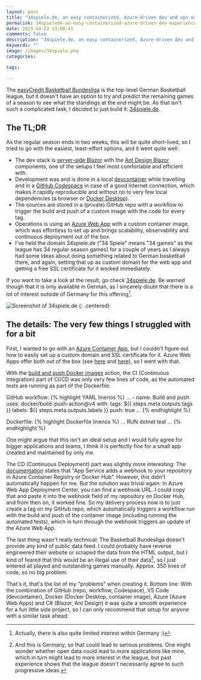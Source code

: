 ```yaml
---
layout: post
title: "34spiele.de, an easy containerized, Azure-driven dev and ops experience"
permalink: 34spielede-an-easy-containerized-azure-driven-dev-experience
date: 2023-04-23 13:00:41
comments: false
description: "34spiele.de, an easy containerized, Azure-driven dev and ops experience"
keywords: ""
image: /images/34spiele.png
categories:

tags:

---
```


The [easyCredit Basketball Bundesliga][ecbbl] is the top-level German Basketball league, but it doesn't have an option to try and predict the remaining games of a season to see what the standings at the end might be. As that isn't such a complicated task, I decided to just build it: [34spiele.de][vs].

## The TL;DR

As the regular season ends in two weeks, this will be quite short-lived, so I tried to go with the easiest, least-effort options, and it went quite well:

- The dev stack is [server-side Blazor][blazor] with the [Ant Design Blazor][antblazor] components, one of the setups I feel most comfortable and efficient with.
- Development was and is done in a local [devcontainer][devc] while travelling and in a [GitHub Codespace][ghc] in case of a good internet connection, which makes it rapidly reproducible and without no to very few local dependencies (a browser or [Docker Desktop][dd]).
- The sources are stored in a (private) GitHub repo with a workflow to trigger the build and push of a custom image with the code for every tag.
- Operations is using an [Azure Web App][awa] with a custom container image, which was effortless to set up and brings scalability, observability and continuous deployment out of the box.
- I've held the domain 34spiele.de ("34 Spiele" means "34 games" as the league has 34 regular season games) for a couple of years as I always had some ideas about doing something related to German basketball there, and again, setting that up as custom domain for the web app and getting a free SSL certificate for it worked immediately.

If you want to take a look at the result, go check [34spiele.de][vs]. Be warned though that it is only available in German, as I sincerely doubt that there is a lot of interest outside of Germany for this offering[^1].

![Screenshot of 34spiele.de](/images/34spiele.png)
{: .centered}

## The details: The very few things I struggled with for a bit

First, I wanted to go with an [Azure Container App][aca], but I couldn't figure out how to easily set up a custom domain and SSL certificate for it. Azure Web Apps offer both out of the box (see [here][domain] and [here][ssl]), so I went with that.

With the [build and push Docker images][bap] action, the CI (Continuous Integration) part of CI/CD was only very few lines of code, as the automated tests are running as part of the Dockerfile:

GitHub workflow:
{% highlight YAML linenos %}
...
    -
      name: Build and push
      uses: docker/build-push-action@v4
      with:
        tags: ${{ steps.meta.outputs.tags }}
        labels: ${{ steps.meta.outputs.labels }}
        push: true
...
{% endhighlight %}

Dockerfile:
{% highlight Dockerfile linenos %}
...
RUN dotnet test
...
{% endhighlight %}

One might argue that this isn't an ideal setup and I would fully agree for bigger applications and teams, I think it is perfectly fine for a small app created and maintained by only me.

The CD (Continuous Deployment) part was slightly more interesting: The [documentation][cd] states that "App Service adds a webhook to your repository in Azure Container Registry or Docker Hub". However, this didn't automatically happen for me. But the solution was trivial again: In Azure Web App Deployment Center, you can find a webhook URL. I could copy that and paste it into the webhook field of my repository on Docker Hub, and from then on, it worked fine. So my delivery process now is to just create a tag on my GitHub repo, which automatically triggers a workflow run with the build and push of the container image (including running the automated tests), which in turn through the webhook triggers an update of the Azure Web App.

The last thing wasn't really technical: The Basketball Bundesliga doesn't provide any kind of public data feed. I could probably have reverse engineered their website or scraped the data from the HTML output, but I kind of feared that this would be an illegal use of their data[^2], so I just entered all played and outstanding games manually. Approx. 350 lines of code, so no big problem.

That's it, that's the list of my "problems" when creating it. Bottom line: With the combination of GitHub (repo, workflow, Codespace), VS Code (devcontainer), Docker (Docker Desktop, container image), Azure (Azure Web Apps) and C# (Blazor, Ant Design) it was quite a smooth experience for a fun little side project, so I can only recommend that setup for anyone with a similar task ahead.


[^1]: Actually, there is also quite limited interest within Germany :)
[^2]: And this is Germany, so that could lead to serious problems. One might wonder whether open data could lead to more applications like mine, which in turn might lead to more interest in the league, but past experience shows that the league doesn't necessarily agree to such progressive ideas.

[ecbbl]: https://www.easycredit-bbl.de
[vs]: https://34spiele.de
[blazor]: https://learn.microsoft.com/en-us/aspnet/core/blazor/hosting-models?view=aspnetcore-7.0#blazor-server
[antblazor]: https://antblazor.com/
[devc]: https://code.visualstudio.com/docs/devcontainers/containers
[ghc]: https://github.com/features/codespaces
[dd]: https://docs.docker.com/desktop/
[awa]: https://azure.microsoft.com/en-us/products/app-service/web
[aca]: https://learn.microsoft.com/en-us/azure/container-apps/overview
[domain]: https://learn.microsoft.com/en-us/azure/app-service/app-service-web-tutorial-custom-domain
[ssl]: https://learn.microsoft.com/en-us/azure/app-service/configure-ssl-bindings
[bap]: https://github.com/marketplace/actions/build-and-push-docker-images
[cd]: https://learn.microsoft.com/en-us/azure/app-service/deploy-ci-cd-custom-container?tabs=dockerhub&pivots=container-linux#4-enable-cicd